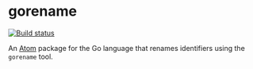 # gorename

[![Build status](https://ci.appveyor.com/api/projects/status/t0iooc52cgq9000s?svg=true)](https://ci.appveyor.com/project/zmb3/gorename)

An [Atom](https://atom.io) package for the Go language that renames
identifiers using the `gorename` tool.
